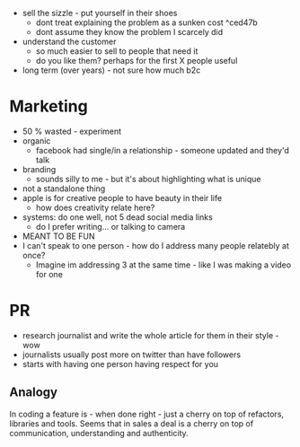* sell the sizzle - put yourself in their shoes
	* dont treat explaining the problem as a sunken cost ^ced47b
	* dont assume they know the problem I scarcely did
* understand the customer
	* so much easier to sell to people that need it
	* do you like them? perhaps for the first X people useful
* long term (over years) - not sure how much b2c

# Marketing
* 50 % wasted - experiment
* organic
	* facebook had single/in a relationship - someone updated and they'd talk
* branding
	* sounds silly to me - but it's about highlighting what is unique
* not a standalone thing
* apple is for creative people to have beauty in their life
	* how does creativity relate here?
* systems: do one well, not 5 dead social media links
	* do I prefer writing... or talking to camera
* MEANT TO BE FUN
* I can't speak to one person - how do I address many people relatebly at once?
  * Imagine im addressing 3 at the same time - like I was making a video for one
# PR
* research journalist and write the whole article for them in their style - wow
* journalists usually post more on twitter than have followers
* starts with having one person having respect for you

## Analogy
 In coding a feature is - when done right - just a cherry on top of refactors, libraries and tools. Seems that in sales a deal is a cherry on top of communication, understanding and authenticity.